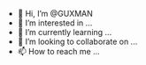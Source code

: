 - 👋 Hi, I’m @GUXMAN
- 👀 I’m interested in ...
- 🌱 I’m currently learning ...
- 💞️ I’m looking to collaborate on ...
- 📫 How to reach me ...

<!---
GUXMAN/GUXMAN is a ✨ special ✨ repository because its `README.md` (this file) appears on your GitHub profile.
You can click the Preview link to take a look at your changes.
--->
